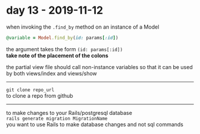 # day 13 - 2019-11-12

when invoking the `.find_by` method on an instance of a Model  
```ruby
@variable = Model.find_by(id: params[:id])  
```
the argument takes the form `(id: params[:id])`  
**take note of the placement of the colons**  

the partial view file should call non-instance variables so that it can be used by both views/index and views/show  

---

`git clone repo_url`  
to clone a repo from github  

---

to make changes to your Rails/postgresql database  
`rails generate migration MigrationName`  
you want to use Rails to make database changes and not sql commands  